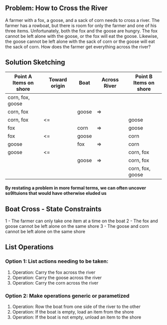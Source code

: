 ## Problem: How to Cross the River

A farmer with a fox, a goose, and a sack of corn needs to cross a river. The farmer has a rowboat, but there is room for only the farmer and one of his three items. Unfortunately, both the fox and the goose are hungry. The fox cannot be left alone with the goose, or the fox will eat the goose. Likewise, the goose cannot be left alone with the sack of corn or the goose will eat the sack of corn. How does the farmer get everything across the river?

## Solution Sketching

| **Point A**<br /> Items on shore | **Toward origin** | **Boat** | **Across River** | **Point B**<br /> Items on shore |
| -------------------------------- | ----------------- | -------- | ---------------- | -------------------------------- |
| corn, fox, goose                 |                   |          |                  |                                  |
| corn, fox                        |                   | goose    | =>               |                                  |
| corn, fox                        | <=                |          |                  | goose                            |
| fox                              |                   | corn     | =>               | goose                            |
| fox                              | <=                | goose    |                  | corn                             |
| goose                            |                   | fox      | =>               | corn                             |
| goose                            | <=                |          |                  | corn, fox                        |
|                                  |                   | goose    | =>               | corn, fox                        |
|                                  |                   |          |                  | corn, fox, goose                 |

#### By restating a problem in more formal terms, we can often uncover so9ltuions that would have otherwise eluded us

## Boat Cross - State Constraints

1 - The farmer can only take one item at a time on the boat
2 - The fox and goose cannot be left alone on the same shore
3 - The goose and corn cannot be left alone on the same shore

## List Operations

### Option 1: List actions needing to be taken:

1. Operation: Carry the fox across the river
2. Operation: Carry the goose across the river
3. Operation: Carry the corn across the river

### Option 2: Make operations generic or parametized

1. Operation: Row the boat from one side of the river to the other
2. Operation: If the boat is empty, load an item from the shore
3. Operation: If the boat is not empty, unload an item to the shore
